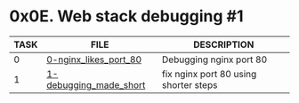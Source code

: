 # 0x0E. Web stack debugging #1

|TASK|FILE|DESCRIPTION|
|----|---|-----------|
|0| [0-nginx_likes_port_80](https://github.com/adeniyitobi055/alx-system_engineering-devops/blob/master/0x0E-web_stack_debugging_1/0-nginx_likes_port_80) | Debugging nginx port 80 |
|1| [1-debugging_made_short](https://github.com/adeniyitobi055/alx-system_engineering-devops/blob/master/0x0E-web_stack_debugging_1/1-debugging_made_short) | fix nginx port 80 using shorter steps |
